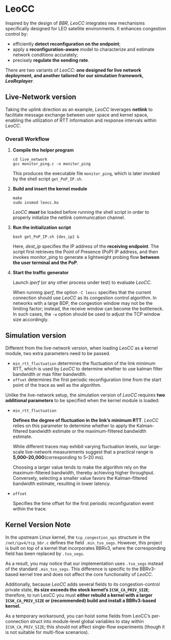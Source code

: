 # LeoCC
Inspired by the design of *BBR*, *LeoCC* integrates new mechanisms specifically designed for LEO satellite environments. It enhances congestion control by:
- efficiently **detect reconfiguration on the endpoint**;
- apply a **reconfiguration-aware** model to characterize and estimate network conditions accurately;
- precisely **regulate the sending rate**.

There are two variants of *LeoCC*: **one designed for live network deployment, and another tailored for our simulation framework, *LeoReplayer***.

## Live-Network version
Taking the uplink direction as an example, *LeoCC* leverages **netlink** to facilitate message exchange between user space and kernel space, enabling the utilization of RTT information and response intervals within *LeoCC*.

### Overall Workflow
1. **Compile the helper program**

    ```
    cd live_network
    gcc monitor_ping.c -o monitor_ping
    ```
    This produces the executable file `monitor_ping`, which is later invoked by the shell script `get_PoP_IP.sh`.
2. **Build and insert the kernel module**

    ```
    make
    sudo insmod leocc.ko
    ```
    *LeoCC* ***must*** be loaded before running the shell script in order to properly initialize the netlink communication channel.
3. **Run the initialization script**

    ```
    bash get_PoP_IP.sh {des_ip} &
    ```
    Here, *dest_ip* specifies the IP address of the **receiving endpoint**. The script first retrieves the Point of Presence (PoP) IP address, and then invokes monitor_ping to generate a lightweight probing flow **between the user terminal and the PoP**.
4. **Start the traffic generator**

    Launch *iperf* (or any other process under test) to evaluate *LeoCC*. 
    
    When running *iperf*, the option `-C leocc` specifies that the current connection should use *LeoCC* as its congestion control algorithm. In networks with a large BDP, the congestion window may not be the limiting factor; instead, the receive window can become the bottleneck. In such cases, the `-w` option should be used to adjust the TCP window size accordingly.

## Simulation version
Different from the live-network version, when loading *LeoCC* as a kernel module, two extra parameters need to be passed.
- `min_rtt_fluctuation` determines the fluctuation of the link minimum RTT, which is used by *LeoCC* to determine whether to use kalman filter bandwidth or max filter bandwidth.  
- `offset` determines the first periodic reconfiguration time from the start point of the trace as well as the algorithm.

Unlike the live-network setup, the simulation version of *LeoCC* requires **two additional parameters** to be specified when the kernel module is loaded:
- `min_rtt_fluctuation`

    **Defines the degree of fluctuation in the link’s minimum RTT**. *LeoCC* relies on this parameter to determine whether to apply the Kalman-filtered bandwidth estimate or the maximum-filtered bandwidth estimate.

    While different traces may exhibit varying fluctuation levels, our large-scale live-network measurements suggest that a practical range is **5,000–20,000**(corresponding to 5–20 ms).

    Choosing a larger value tends to make the algorithm rely on the maximum-filtered bandwidth, thereby achieving higher throughput. Conversely, selecting a smaller value favors the Kalman-filtered bandwidth estimate, resulting in lower latency.

- `offset`

    Specifies the time offset for the first periodic reconfiguration event within the trace.

## Kernel Version Note
In the upstream Linux kernel, the `tcp_congestion_ops` structure in the `/net/ipv4/tcp_bbr.c` defines the field `.min_tso_segs`. However, this project is built on top of a kernel that incorporates BBRv3, where the corresponding field has been replaced by `.tso_segs`.

As a result, you may notice that our implementation uses `.tso_segs` instead of the standard `.min_tso_segs`. This difference is specific to the BBRv3-based kernel tree and does not affect the core functionality of *LeoCC*.

Additionally, because *LeoCC* adds several fields to its congestion-control private state, **its size exceeds the stock kernel’s `ICSK_CA_PRIV_SIZE`**; therefore, to run LeoCC you must **either rebuild a kernel with a larger `ICSK_CA_PRIV_SIZE` or (recommended) build and install a BBRv3-based kernel.** 

As a temporary workaround, you can hoist some fields from LeoCC’s per-connection struct into module-level global variables to stay within `ICSK_CA_PRIV_SIZE`; this should not affect single-flow experiments (though it is not suitable for multi-flow scenarios).